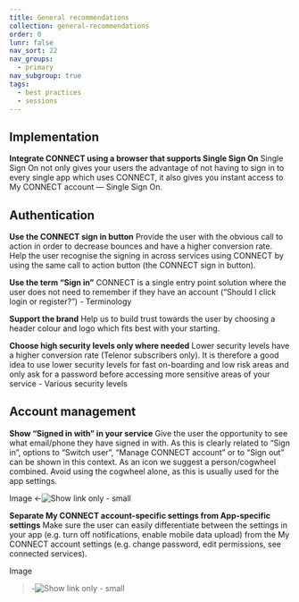```yaml
---
title: General recommendations
collection: general-recommendations
order: 0
lunr: false
nav_sort: 22
nav_groups:
  - primary
nav_subgroup: true
tags:
  - best practices
  - sessions
---
```


## Implementation

**Integrate CONNECT using a browser that supports Single Sign On**
Single Sign On not only gives your users the advantage of not having to sign in to every single app which uses CONNECT, it also gives you instant access to My CONNECT account — Single Sign On.


## Authentication

**Use the CONNECT sign in button**
Provide the user with the obvious call to action in order to decrease bounces and have a higher conversion rate. Help the user recognise the signing in across services using CONNECT by using the same call to action button (the CONNECT sign in button).

**Use the term “Sign in”**
CONNECT is a single entry point solution where the user does not need to remember if they have an account (“Should I click login or register?”) - Terminology

**Support the brand**
Help us to build trust towards the user by choosing a header colour and logo which fits best with your starting.

**Choose high security levels only where needed**
Lower security levels have a higher conversion rate (Telenor subscribers only). It is therefore a good idea to use lower security levels for fast on-boarding and low risk areas and only ask for a password before accessing more sensitive areas of your service - Various security levels


## Account management

**Show “Signed in with” in your service**
Give the user the opportunity to see what email/phone they have signed in with. As this is clearly related to “Sign in”, options to “Switch user”, “Manage CONNECT account” or to “Sign out” can be shown in this context. As an icon we suggest a person/cogwheel combined. Avoid using the cogwheel alone, as this is usually used for the app settings.

Image
<-![Show link only - small]()


**Separate My CONNECT account-specific settings from App-specific settings**
Make sure the user can easily differentiate between the settings in your app (e.g. turn off notifications, enable mobile data upload) from the My CONNECT account settings (e.g. change password, edit permissions, see connected services).

Image
>-![Show link only - small]()

